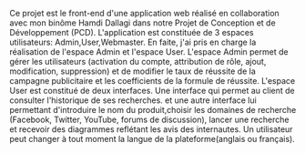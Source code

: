 Ce projet est le front-end d'une application web réalisé en collaboration avec mon binôme Hamdi Dallagi dans notre Projet de Conception et de Développement (PCD). 
L'application est constituée de 3 espaces utilisateurs: Admin,User,Webmaster. 
En faite, j'ai pris en charge la réalisation de l'espace Admin et l'espace User.
L'espace Admin permet de gérer les utilisateurs (activation du compte, attribution de rôle, ajout, modification, suppression) et de modifier le taux de réussite de la campagne publicitaire et les coefficients de la formule de réussite.
L'espace User est constitué de deux interfaces. Une interface qui permet au client de consulter l'historique de ses recherches. et une autre interface lui permettant d'introduire le nom du produit,choisir les domaines de recherche (Facebook, Twitter, YouTube, forums de discussion), lancer une recherche et recevoir des diagrammes reflétant les avis des internautes.
Un utilisateur peut changer à tout moment la langue de la plateforme(anglais ou français).
